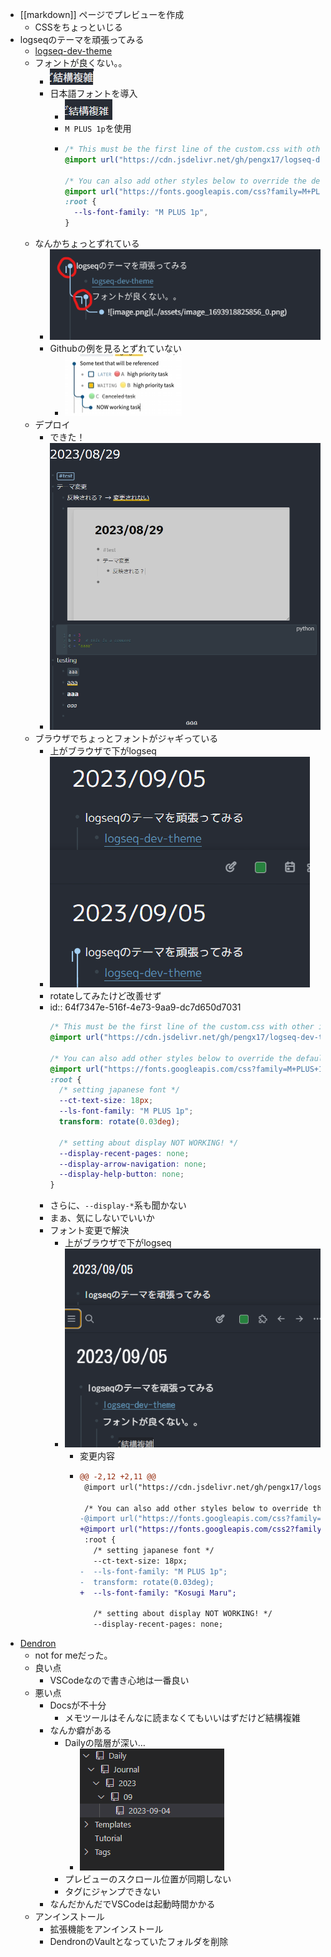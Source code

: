 - [[markdown]] ページでプレビューを作成
	- CSSをちょっといじる
- logseqのテーマを頑張ってみる
	- [logseq-dev-theme](https://github.com/pengx17/logseq-dev-theme)
	- フォントが良くない。。
		- ![image.png](../assets/image_1693918825856_0.png)
		- 日本語フォントを導入
			- ![image.png](../assets/image_1693919342420_0.png)
			- `M PLUS 1p`を使用
			- ```css
			  /* This must be the first line of the custom.css with other import rules */
			  @import url("https://cdn.jsdelivr.net/gh/pengx17/logseq-dev-theme@main/custom.css");
			  
			  /* You can also add other styles below to override the default theme values */
			  @import url("https://fonts.googleapis.com/css?family=M+PLUS+1p");
			  :root {
			    --ls-font-family: "M PLUS 1p",
			  }
			  ```
	- なんかちょっとずれている
		- ![image.png](../assets/image_1693919020182_0.png)
		- Githubの例を見るとずれていない
			- ![image.png](../assets/image_1693919061964_0.png)
	- デプロイ
		- できた！
		- ![image.png](../assets/image_1693920229050_0.png)
	- ブラウザでちょっとフォントがジャギっている
		- 上がブラウザで下がlogseq
		- ![image.png](../assets/image_1693922389518_0.png)
		- rotateしてみたけど改善せず
		- id:: 64f7347e-516f-4e73-9aa9-dc7d650d7031
		  ```css
		  /* This must be the first line of the custom.css with other import rules */
		  @import url("https://cdn.jsdelivr.net/gh/pengx17/logseq-dev-theme@main/custom.css");
		  
		  /* You can also add other styles below to override the default theme values */
		  @import url("https://fonts.googleapis.com/css?family=M+PLUS+1p");
		  :root {
		    /* setting japanese font */
		    --ct-text-size: 18px;
		    --ls-font-family: "M PLUS 1p";
		    transform: rotate(0.03deg);
		  
		    /* setting about display NOT WORKING! */
		    --display-recent-pages: none;
		    --display-arrow-navigation: none;
		    --display-help-button: none;
		  }
		  ```
		- さらに、`--display-*`系も聞かない
		- まぁ、気にしないでいいか
		- フォント変更で解決
			- 上がブラウザで下がlogseq
			- ![image.png](../assets/image_1693923338592_0.png)
				- 変更内容
				- ```diff
				  @@ -2,12 +2,11 @@
				   @import url("https://cdn.jsdelivr.net/gh/pengx17/logseq-dev-theme@main/custom.css");
				  
				   /* You can also add other styles below to override the default theme values */
				  -@import url("https://fonts.googleapis.com/css?family=M+PLUS+1p");
				  +@import url("https://fonts.googleapis.com/css2?family=Kosugi+Maru&display=swap");
				   :root {
				     /* setting japanese font */
				     --ct-text-size: 18px;
				  -  --ls-font-family: "M PLUS 1p";
				  -  transform: rotate(0.03deg);
				  +  --ls-font-family: "Kosugi Maru";
				  
				     /* setting about display NOT WORKING! */
				     --display-recent-pages: none;
				  ```
- [Dendron](https://wiki.dendron.so/)
	- not for meだった。
	- 良い点
		- VSCodeなので書き心地は一番良い
	- 悪い点
		- Docsが不十分
			- メモツールはそんなに読まなくてもいいはずだけど結構複雑
		- なんか癖がある
			- Dailyの階層が深い…
				- ![image.png](../assets/image_1693841192538_0.png)
			- プレビューのスクロール位置が同期しない
			- タグにジャンプできない
		- なんだかんだでVSCodeは起動時間かかる
	- アンインストール
		- 拡張機能をアンインストール
		- DendronのVaultとなっていたフォルダを削除